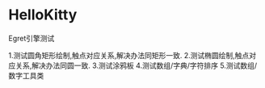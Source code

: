 HelloKitty
==========

Egret引擎测试

1.测试圆角矩形绘制,触点对应关系,解决办法同矩形一致.
2.测试椭圆绘制,触点对应关系,解决办法同圆一致.
3.测试涂鸦板
4.测试数组/字典/字符排序
5.测试数组/数字工具类